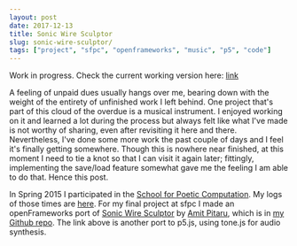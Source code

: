 ```yaml
---
layout: post
date: 2017-12-13
title: Sonic Wire Sculptor
slug: sonic-wire-sculptor/
tags: ["project", "sfpc", "openframeworks", "music", "p5", "code"]
---
```


Work in progress. Check the current working version here: [link](/sws)

A feeling of unpaid dues usually hangs over me, bearing down with the weight of the entirety of unfinished work I left behind. One project that's part of this cloud of the overdue is a musical instrument. I enjoyed working on it and learned a lot during the process but always felt like what I've made is not worthy of sharing, even after revisiting it here and there. Nevertheless, I've done some more work the past couple of days and I feel it's finally getting somewhere. Though this is nowhere near finished, at this moment I need to tie a knot so that I can visit it again later; fittingly, implementing the save/load feature somewhat gave me the feeling I am able to do that. Hence this post.

In Spring 2015 I participated in the [School for Poetic Computation](http://sfpc.io). My logs of those times are [here](http://akkakkak.tumblr.com/). For my final project at sfpc I made an openFrameworks port of [Sonic Wire Sculptor](http://www.sonicwiresculptor.com/) by [Amit Pitaru](http://pitaru.com), which is in [my Github repo](https://github.com/achimkoh/sfpcSpring2015). The link above is another port to p5.js, using tone.js for audio synthesis.